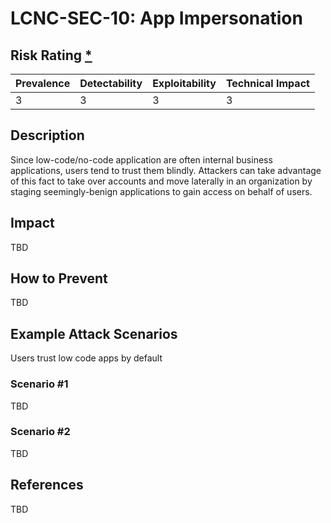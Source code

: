 # LCNC-SEC-10: App Impersonation

## Risk Rating [*](https://owasp.org/www-project-top-ten/2017/Note_About_Risks)

| Prevalence | Detectability | Exploitability | Technical Impact |
| --- | --- | --- | --- |
| 3 | 3 | 3 | 3 |

## Description

Since low-code/no-code application are often internal business applications, users tend to trust them blindly. 
Attackers can take advantage of this fact to take over accounts and move laterally in an organization by staging seemingly-benign applications to gain access on behalf of users.

## Impact

TBD

## How to Prevent

TBD

## Example Attack Scenarios

Users trust low code apps by default

### Scenario #1

TBD

### Scenario #2

TBD

## References

TBD